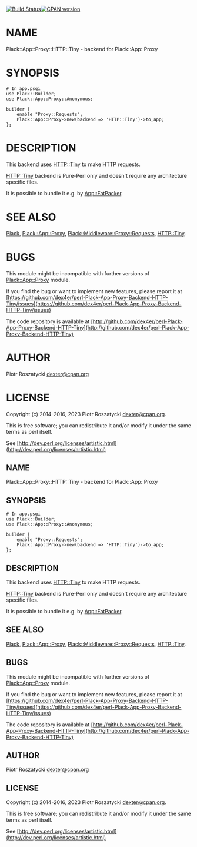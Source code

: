 [![Build Status](https://travis-ci.org/dex4er/perl-Plack-App-Proxy-Backend-HTTP-Tiny.svg?branch=master)](https://travis-ci.org/dex4er/perl-Plack-App-Proxy-Backend-HTTP-Tiny)[![CPAN version](https://badge.fury.io/pl/Plack-App-Proxy-Backend-HTTP-Tiny.svg)](https://metacpan.org/release/Plack-App-Proxy-Backend-HTTP-Tiny)

# NAME

Plack::App::Proxy::HTTP::Tiny - backend for Plack::App::Proxy

# SYNOPSIS

    # In app.psgi
    use Plack::Builder;
    use Plack::App::Proxy::Anonymous;

    builder {
        enable "Proxy::Requests";
        Plack::App::Proxy->new(backend => 'HTTP::Tiny')->to_app;
    };

# DESCRIPTION

This backend uses [HTTP::Tiny](https://metacpan.org/pod/HTTP::Tiny) to make HTTP requests.

[HTTP::Tiny](https://metacpan.org/pod/HTTP::Tiny) backend is Pure-Perl only and doesn't require any
architecture specific files.

It is possible to bundle it e.g. by [App::FatPacker](https://metacpan.org/pod/App::FatPacker).

# SEE ALSO

[Plack](https://metacpan.org/pod/Plack), [Plack::App::Proxy](https://metacpan.org/pod/Plack::App::Proxy), [Plack::Middleware::Proxy::Requests](https://metacpan.org/pod/Plack::Middleware::Proxy::Requests),
[HTTP::Tiny](https://metacpan.org/pod/HTTP::Tiny).

# BUGS

This module might be incompatible with further versions of
[Plack::App::Proxy](https://metacpan.org/pod/Plack::App::Proxy) module.

If you find the bug or want to implement new features, please report it at
[https://github.com/dex4er/perl-Plack-App-Proxy-Backend-HTTP-Tiny/issues](https://github.com/dex4er/perl-Plack-App-Proxy-Backend-HTTP-Tiny/issues)

The code repository is available at
[http://github.com/dex4er/perl-Plack-App-Proxy-Backend-HTTP-Tiny](http://github.com/dex4er/perl-Plack-App-Proxy-Backend-HTTP-Tiny)

# AUTHOR

Piotr Roszatycki <dexter@cpan.org>

# LICENSE

Copyright (c) 2014-2016, 2023 Piotr Roszatycki <dexter@cpan.org>.

This is free software; you can redistribute it and/or modify it under
the same terms as perl itself.

See [http://dev.perl.org/licenses/artistic.html](http://dev.perl.org/licenses/artistic.html)
## NAME

Plack::App::Proxy::HTTP::Tiny - backend for Plack::App::Proxy

## SYNOPSIS

    # In app.psgi
    use Plack::Builder;
    use Plack::App::Proxy::Anonymous;

    builder {
        enable "Proxy::Requests";
        Plack::App::Proxy->new(backend => 'HTTP::Tiny')->to_app;
    };

## DESCRIPTION

This backend uses [HTTP::Tiny](https://metacpan.org/pod/HTTP%3A%3ATiny) to make HTTP requests.

[HTTP::Tiny](https://metacpan.org/pod/HTTP%3A%3ATiny) backend is Pure-Perl only and doesn't require any
architecture specific files.

It is possible to bundle it e.g. by [App::FatPacker](https://metacpan.org/pod/App%3A%3AFatPacker).

## SEE ALSO

[Plack](https://metacpan.org/pod/Plack), [Plack::App::Proxy](https://metacpan.org/pod/Plack%3A%3AApp%3A%3AProxy), [Plack::Middleware::Proxy::Requests](https://metacpan.org/pod/Plack%3A%3AMiddleware%3A%3AProxy%3A%3ARequests),
[HTTP::Tiny](https://metacpan.org/pod/HTTP%3A%3ATiny).

## BUGS

This module might be incompatible with further versions of
[Plack::App::Proxy](https://metacpan.org/pod/Plack%3A%3AApp%3A%3AProxy) module.

If you find the bug or want to implement new features, please report it at
[https://github.com/dex4er/perl-Plack-App-Proxy-Backend-HTTP-Tiny/issues](https://github.com/dex4er/perl-Plack-App-Proxy-Backend-HTTP-Tiny/issues)

The code repository is available at
[http://github.com/dex4er/perl-Plack-App-Proxy-Backend-HTTP-Tiny](http://github.com/dex4er/perl-Plack-App-Proxy-Backend-HTTP-Tiny)

## AUTHOR

Piotr Roszatycki <dexter@cpan.org>

## LICENSE

Copyright (c) 2014-2016, 2023 Piotr Roszatycki <dexter@cpan.org>.

This is free software; you can redistribute it and/or modify it under
the same terms as perl itself.

See [http://dev.perl.org/licenses/artistic.html](http://dev.perl.org/licenses/artistic.html)
